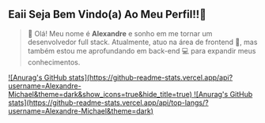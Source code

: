 ## Eaii Seja Bem Vindo(a) Ao Meu Perfil!!🚀

> 👋 Olá! Meu nome é **Alexandre** e sonho em me tornar um desenvolvedor full stack. Atualmente, atuo na área de frontend 🎨, mas também estou me aprofundando em back-end 💻 para expandir meus conhecimentos.

<a href="https://github.com/Alexandre-Michael">
![Anurag's GitHub stats](https://github-readme-stats.vercel.app/api?username=Alexandre-Michael&theme=dark&show_icons=true&hide_title=true)
![Anurag's GitHub stats](https://github-readme-stats.vercel.app/api/top-langs/?username=Alexandre-Michael&theme=dark)
</a>
